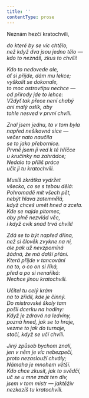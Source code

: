 ```yaml
---
title: ''
contentType: prose
---
```


<section>

Neznám hezčí kratochvíli,

_do které by se víc chtělo,  
než když dva jsou jedno tělo —  
kdo to neznáš, zkus to chvíli!_

</section>

<section>

_Kdo to nedovede ale,  
ať si přijde, dám mu lekce;  
vyškolit se dokonale,  
to moc ostrovtipu nechce —  
od přírody jde to lehce:  
Vždyť tak přece není chabý  
ani malý oslík, aby  
tohle nesved v první chvíli._

</section>

<section>

_Znal jsem jednu, ta v tom byla  
napřed nešikovná sice —  
večer nato naučila  
se to jako přebornice.  
Prvně jsem ji ved k té hříčce  
u kručinky na zahrádce;  
Nedalo to příliš práce  
učit ji tu kratochvíli._

</section>

<section>

_Musíš zkrátka vydržet  
všecko, co se s tebou dělá:  
Pohromadě mít všech pět,  
nebýt hlava zatemnělá,  
když chceš umět hned a zcela.  
Kde se najde pitomec,  
aby plně nezvlád věc,  
i když cvik snad trvá chvíli!_

</section>

<section>

_Zdá se to být napřed dřina,  
než si člověk zvykne na ni,  
ale pak už nevzpomíná  
žádná, že má další přání.  
Která přijde v tancování  
na to, o co on si říká,  
před a po si nenaříká:  
Nechce jinou kratochvíli._

</section>

<section>

_Učitel tu celý krám  
na to zřídil, kde je činný.  
Do mistrovské školy tam  
pošli dcerku na hodiny:  
Když je zdravá na ledviny,  
pozná hned, jak se to hraje,  
vezme to jak do turnaje,  
stačí, když se učí chvíli._

</section>

<section>

_Jiný způsob bychom znali,  
jen v něm je víc nebezpečí,  
proto nezaslouží chvály;  
Námaha je mnohem větší.  
Kdo chce zkusit, jak to svědčí,  
uč se u mne znát ten div,  
jsem v tom mistr — jaktěživ  
nezkazíš tu kratochvíli._

</section>
